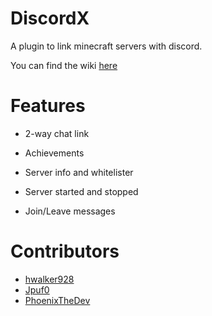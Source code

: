 # DiscordX
A plugin to link minecraft servers with discord.

You can find the wiki [here](https://harrydev.gitbook.io/discordx)


# Features
- 2-way chat link

- Achievements

- Server info and whitelister

- Server started and stopped

- Join/Leave messages

# Contributors

- [hwalker928](https://harrydev.me/github)
- [Jpuf0](https://github.com/Jpuf0)
- [PhoenixTheDev](https://github.com/PhoenixTheDev)
